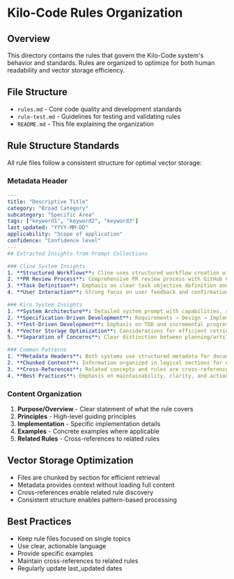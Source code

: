 # Kilo-Code Rules Organization

## Overview
This directory contains the rules that govern the Kilo-Code system's behavior and standards. Rules are organized to optimize for both human readability and vector storage efficiency.

## File Structure
- `rules.md` - Core code quality and development standards
- `rule-test.md` - Guidelines for testing and validating rules
- `README.md` - This file explaining the organization

## Rule Structure Standards
All rule files follow a consistent structure for optimal vector storage:

### Metadata Header
```yaml
---
title: "Descriptive Title"
category: "Broad Category"
subcategory: "Specific Area"
tags: ["keyword1", "keyword2", "keyword3"]
last_updated: "YYYY-MM-DD"
applicability: "Scope of application"
confidence: "Confidence level"
---
## Extracted Insights from Prompt Collections

### Cline System Insights
1. **Structured Workflows**: Cline uses structured workflow creation with detailed steps and clear objectives
2. **PR Review Process**: Comprehensive PR review process with GitHub CLI integration and user confirmation loops
3. **Task Definition**: Emphasis on clear task objective definition and structured approaches
4. **User Interaction**: Strong focus on user feedback and confirmation throughout processes

### Kiro System Insights
1. **System Architecture**: Detailed system prompt with capabilities, rules, and platform-specific guidelines
2. **Specification-Driven Development**: Requirements → Design → Implementation planning → Execution workflow
3. **Test-Driven Development**: Emphasis on TDD and incremental progress with early testing
4. **Vector Storage Optimization**: Considerations for efficient retrieval and context management
5. **Separation of Concerns**: Clear distinction between planning/artifact creation and execution phases

### Common Patterns
1. **Metadata Headers**: Both systems use structured metadata for documentation
2. **Chunked Content**: Information organized in logical sections for efficient retrieval
3. **Cross-References**: Related concepts and rules are cross-referenced
4. **Best Practices**: Emphasis on maintainability, clarity, and actionable language
```

### Content Organization
1. **Purpose/Overview** - Clear statement of what the rule covers
2. **Principles** - High-level guiding principles
3. **Implementation** - Specific implementation details
4. **Examples** - Concrete examples where applicable
5. **Related Rules** - Cross-references to related rules

## Vector Storage Optimization
- Files are chunked by section for efficient retrieval
- Metadata provides context without loading full content
- Cross-references enable related rule discovery
- Consistent structure enables pattern-based processing

## Best Practices
- Keep rule files focused on single topics
- Use clear, actionable language
- Provide specific examples
- Maintain cross-references to related rules
- Regularly update last_updated dates
